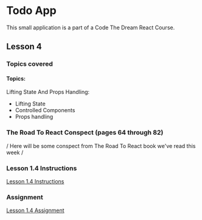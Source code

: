 # Todo App
This small application is a part of a Code The Dream React Course.

## Lesson 4

### Topics covered

#### Topics:

Lifting State And Props Handling:
  * Lifting State
  * Controlled Components
  * Props handling

### The Road To React Conspect (pages 64 through 82)
 / Here will be some conspect from The Road To React book we've read this week /

### Lesson 1.4 Instructions
[Lesson 1.4 Instructions](https://learn.codethedream.org/react-fundamentals-props-state-and-handlers/)

### Assignment
[Lesson 1.4 Assignment](https://github.com/Code-the-Dream-School/react/wiki/Lesson-1.4)